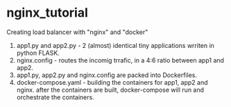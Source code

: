# nginx_tutorial

Creating load balancer with "nginx" and "docker"
1. app1.py and app2.py - 2 (almost) identical tiny applications wrriten in python FLASK.  
2. nginx.config - routes the incomig trrafic, in a 4:6 ratio between app1 and app2. 
3. app1.py, app2.py and nginx.config are packed into Dockerfiles. 
4. docker-compose.yaml - building the containers for app1, app2 and nginx. after the containers are built, docker-compose will run and orchestrate the containers.



